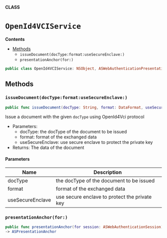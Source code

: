 **CLASS**

# `OpenId4VCIService`

**Contents**

- [Methods](#methods)
  - `issueDocument(docType:format:useSecureEnclave:)`
  - `presentationAnchor(for:)`

```swift
public class OpenId4VCIService: NSObject, ASWebAuthenticationPresentationContextProviding
```

## Methods
### `issueDocument(docType:format:useSecureEnclave:)`

```swift
public func issueDocument(docType: String, format: DataFormat, useSecureEnclave: Bool) async throws -> Data
```

Issue a document with the given `docType` using OpenId4Vci protocol
- Parameters:
  - docType: the docType of the document to be issued
  - format: format of the exchanged data
  - useSecureEnclave: use secure enclave to protect the private key
- Returns: The data of the document

#### Parameters

| Name | Description |
| ---- | ----------- |
| docType | the docType of the document to be issued |
| format | format of the exchanged data |
| useSecureEnclave | use secure enclave to protect the private key |

### `presentationAnchor(for:)`

```swift
public func presentationAnchor(for session: ASWebAuthenticationSession)
-> ASPresentationAnchor
```
